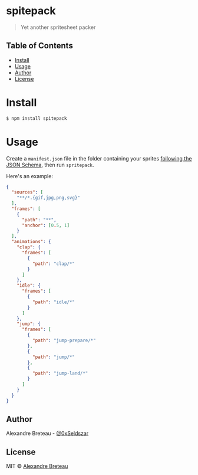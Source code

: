 # spitepack

> Yet another spritesheet packer

## Table of Contents

- [Install](#install)
- [Usage](#usage)
- [Author](#author)
- [License](#license)

# Install

```bash
$ npm install spitepack
```

# Usage

Create a `manifest.json` file in the folder containing your sprites [following the JSON Schema](./schema.json), then run `spritepack`.

Here's an example:

```json
{
  "sources": [
    "**/*.{gif,jpg,png,svg}"
  ],
  "frames": [
    {
      "path": "**",
      "anchor": [0.5, 1]
    }
  ],
  "animations": {
    "clap": {
      "frames": [
        {
          "path": "clap/*"
        }
      ]
    },
    "idle": {
      "frames": [
        {
          "path": "idle/*"
        }
      ]
    },
    "jump": {
      "frames": [
        {
          "path": "jump-prepare/*"
        },
        {
          "path": "jump/*"
        },
        {
          "path": "jump-land/*"
        }
      ]
    }
  }
}
```

## Author

Alexandre Breteau - [@0xSeldszar](https://twitter.com/0xSeldszar)

## License

MIT © [Alexandre Breteau](https://seldszar.fr)
